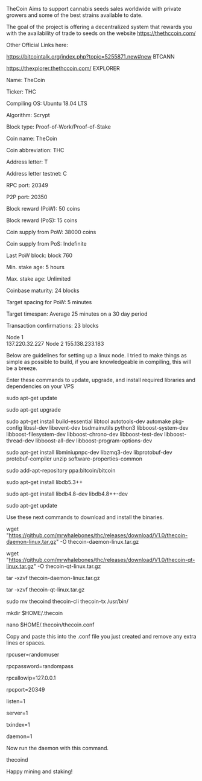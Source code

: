 TheCoin Aims to support cannabis seeds sales worldwide with private growers and some of the best strains available to date.

The goal of the project is offering a decentralized system that rewards you with the availability of trade to seeds on the website https://thethccoin.com/

Other Official Links here:

https://bitcointalk.org/index.php?topic=5255871.new#new BTCANN

https://thexplorer.thethccoin.com/ EXPLORER



Name: TheCoin

Ticker: THC

Compiling OS: Ubuntu 18.04 LTS

Algorithm:   Scrypt

Block type: Proof-of-Work/Proof-of-Stake

Coin name: TheCoin

Coin abbreviation: THC

Address letter: T

Address letter testnet: C

RPC port: 20349

P2P port: 20350

Block reward (PoW): 50 coins

Block reward (PoS): 15 coins

Coin supply from PoW: 38000 coins

Coin supply from PoS: Indefinite

Last PoW block: block 760

Min. stake age: 5 hours

Max. stake age:   Unlimited

Coinbase maturity: 24 blocks

Target spacing for PoW: 5 minutes

Target timespan: Average 25 minutes on a 30 day period

Transaction confirmations:   23 blocks

Node 1   
137.220.32.227
Node 2
155.138.233.183


Below are guidelines for setting up a linux node. I tried to make things as simple as possible to build, if you are knowledgeable in compiling, this will be a breeze.

Enter these commands to update, upgrade, and install required libraries and dependencies on your VPS

sudo apt-get update 

sudo apt-get upgrade 

sudo apt-get install build-essential libtool autotools-dev automake pkg-config libssl-dev libevent-dev bsdmainutils python3 libboost-system-dev libboost-filesystem-dev libboost-chrono-dev libboost-test-dev libboost-thread-dev libboost-all-dev libboost-program-options-dev 

sudo apt-get install libminiupnpc-dev libzmq3-dev libprotobuf-dev protobuf-compiler unzip software-properties-common 

sudo add-apt-repository ppa:bitcoin/bitcoin 

sudo apt-get install libdb5.3++ 

sudo apt-get install libdb4.8-dev libdb4.8++-dev 

sudo apt-get update 

Use these next commands to download and install the binaries.

wget "https://github.com/mrwhalebones/thc/releases/download/V1.0/thecoin-daemon-linux.tar.gz" -O thecoin-daemon-linux.tar.gz 

wget "https://github.com/mrwhalebones/thc/releases/download/V1.0/thecoin-qt-linux.tar.gz" -O thecoin-qt-linux.tar.gz 

tar -xzvf thecoin-daemon-linux.tar.gz 

tar -xzvf thecoin-qt-linux.tar.gz 

sudo mv thecoind thecoin-cli thecoin-tx /usr/bin/ 

mkdir $HOME/.thecoin 

nano $HOME/.thecoin/thecoin.conf 


Copy and paste this into the .conf file you just created and remove any extra lines or spaces.

rpcuser=randomuser

rpcpassword=randompass

rpcallowip=127.0.0.1

rpcport=20349

listen=1

server=1

txindex=1

daemon=1


Now run the daemon with this command.

thecoind

Happy mining and staking!
